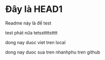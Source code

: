 # Đây là HEAD1

Readme này là để test

test phát nữa
tetssttttstttt

dong nay duoc viet tren local

dong nay duoc sua tren nhanhphu tren github
